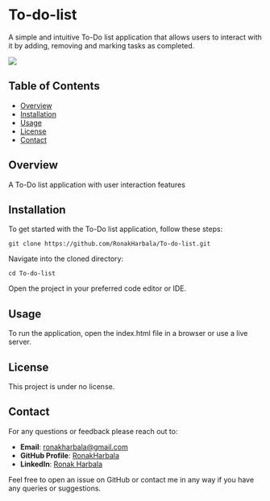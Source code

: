 # To-do-list

A simple and intuitive To-Do list application that allows users to interact with it by adding, removing and marking tasks as completed.

<img src="https://skillicons.dev/icons?i=html,css,javascript" />

## Table of Contents
- [Overview](#overview)
- [Installation](#installation)
- [Usage](#usage)
- [License](#license)
- [Contact](#contact)

## Overview
A To-Do list application with user interaction features

## Installation
To get started with the To-Do list application, follow these steps:

```
git clone https://github.com/RonakHarbala/To-do-list.git
```
Navigate into the cloned directory:
```
cd To-do-list
```
Open the project in your preferred code editor or IDE.

## Usage
To run the application, open the index.html file in a browser or use a live server.

## License
This project is under no license.

## Contact
For any questions or feedback please reach out to:

- **Email**: [ronakharbala@gmail.com](mailto:ronakharbala@gmail.com)
- **GitHub Profile**: [RonakHarbala](https://github.com/RonakHarbala)
- **LinkedIn**: [Ronak Harbala](https://www.linkedin.com/in/ronakharbala)

Feel free to open an issue on GitHub or contact me in any way if you have any queries or suggestions.

